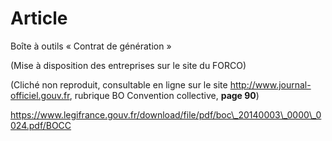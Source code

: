 # Article

  
Boîte à outils « Contrat de génération »

(Mise à disposition des entreprises sur le site du FORCO)

(Cliché non reproduit, consultable en ligne sur le site http://www.journal-officiel.gouv.fr, rubrique BO Convention collective, **page 90**)

 https://www.legifrance.gouv.fr/download/file/pdf/boc\_20140003\_0000\_0024.pdf/BOCC 

  
